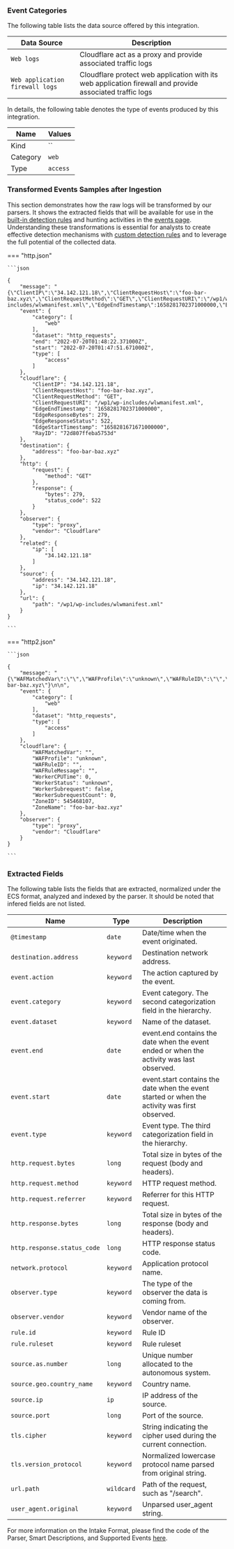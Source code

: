 
### Event Categories


The following table lists the data source offered by this integration.

| Data Source | Description                          |
| ----------- | ------------------------------------ |
| `Web logs` | Cloudflare act as a proxy and provide associated traffic logs |
| `Web application firewall logs` | Cloudflare protect web application with its web application firewall and provide associated traffic logs |





In details, the following table denotes the type of events produced by this integration.

| Name | Values |
| ---- | ------ |
| Kind | `` |
| Category | `web` |
| Type | `access` |




### Transformed Events Samples after Ingestion

This section demonstrates how the raw logs will be transformed by our parsers. It shows the extracted fields that will be available for use in the [built-in detection rules](/docs/xdr/features/detect/rules_catalog) and hunting activities in the [events page](/docs/xdr/features/investigate/events). Understanding these transformations is essential for analysts to create effective detection mechanisms with [custom detection rules](/docs/xdr/features/detect/sigma) and to leverage the full potential of the collected data.

=== "http.json"

    ```json
	
    {
        "message": "{\"ClientIP\":\"34.142.121.18\",\"ClientRequestHost\":\"foo-bar-baz.xyz\",\"ClientRequestMethod\":\"GET\",\"ClientRequestURI\":\"/wp1/wp-includes/wlwmanifest.xml\",\"EdgeEndTimestamp\":1658281702371000000,\"EdgeResponseBytes\":279,\"EdgeResponseStatus\":522,\"EdgeStartTimestamp\":1658281671671000000,\"RayID\":\"72d807ffeba5753d\"}",
        "event": {
            "category": [
                "web"
            ],
            "dataset": "http_requests",
            "end": "2022-07-20T01:48:22.371000Z",
            "start": "2022-07-20T01:47:51.671000Z",
            "type": [
                "access"
            ]
        },
        "cloudflare": {
            "ClientIP": "34.142.121.18",
            "ClientRequestHost": "foo-bar-baz.xyz",
            "ClientRequestMethod": "GET",
            "ClientRequestURI": "/wp1/wp-includes/wlwmanifest.xml",
            "EdgeEndTimestamp": "1658281702371000000",
            "EdgeResponseBytes": 279,
            "EdgeResponseStatus": 522,
            "EdgeStartTimestamp": "1658281671671000000",
            "RayID": "72d807ffeba5753d"
        },
        "destination": {
            "address": "foo-bar-baz.xyz"
        },
        "http": {
            "request": {
                "method": "GET"
            },
            "response": {
                "bytes": 279,
                "status_code": 522
            }
        },
        "observer": {
            "type": "proxy",
            "vendor": "Cloudflare"
        },
        "related": {
            "ip": [
                "34.142.121.18"
            ]
        },
        "source": {
            "address": "34.142.121.18",
            "ip": "34.142.121.18"
        },
        "url": {
            "path": "/wp1/wp-includes/wlwmanifest.xml"
        }
    }
    	
	```


=== "http2.json"

    ```json
	
    {
        "message": "{\"WAFMatchedVar\":\"\",\"WAFProfile\":\"unknown\",\"WAFRuleID\":\"\",\"WAFRuleMessage\":\"\",\"WorkerCPUTime\":0,\"WorkerStatus\":\"unknown\",\"WorkerSubrequest\":false,\"WorkerSubrequestCount\":0,\"ZoneID\":545468107,\"ZoneName\":\"foo-bar-baz.xyz\"}\n\n",
        "event": {
            "category": [
                "web"
            ],
            "dataset": "http_requests",
            "type": [
                "access"
            ]
        },
        "cloudflare": {
            "WAFMatchedVar": "",
            "WAFProfile": "unknown",
            "WAFRuleID": "",
            "WAFRuleMessage": "",
            "WorkerCPUTime": 0,
            "WorkerStatus": "unknown",
            "WorkerSubrequest": false,
            "WorkerSubrequestCount": 0,
            "ZoneID": 545468107,
            "ZoneName": "foo-bar-baz.xyz"
        },
        "observer": {
            "type": "proxy",
            "vendor": "Cloudflare"
        }
    }
    	
	```





### Extracted Fields

The following table lists the fields that are extracted, normalized under the ECS format, analyzed and indexed by the parser. It should be noted that infered fields are not listed.

| Name | Type | Description                |
| ---- | ---- | ---------------------------|
|`@timestamp` | `date` | Date/time when the event originated. |
|`destination.address` | `keyword` | Destination network address. |
|`event.action` | `keyword` | The action captured by the event. |
|`event.category` | `keyword` | Event category. The second categorization field in the hierarchy. |
|`event.dataset` | `keyword` | Name of the dataset. |
|`event.end` | `date` | event.end contains the date when the event ended or when the activity was last observed. |
|`event.start` | `date` | event.start contains the date when the event started or when the activity was first observed. |
|`event.type` | `keyword` | Event type. The third categorization field in the hierarchy. |
|`http.request.bytes` | `long` | Total size in bytes of the request (body and headers). |
|`http.request.method` | `keyword` | HTTP request method. |
|`http.request.referrer` | `keyword` | Referrer for this HTTP request. |
|`http.response.bytes` | `long` | Total size in bytes of the response (body and headers). |
|`http.response.status_code` | `long` | HTTP response status code. |
|`network.protocol` | `keyword` | Application protocol name. |
|`observer.type` | `keyword` | The type of the observer the data is coming from. |
|`observer.vendor` | `keyword` | Vendor name of the observer. |
|`rule.id` | `keyword` | Rule ID |
|`rule.ruleset` | `keyword` | Rule ruleset |
|`source.as.number` | `long` | Unique number allocated to the autonomous system. |
|`source.geo.country_name` | `keyword` | Country name. |
|`source.ip` | `ip` | IP address of the source. |
|`source.port` | `long` | Port of the source. |
|`tls.cipher` | `keyword` | String indicating the cipher used during the current connection. |
|`tls.version_protocol` | `keyword` | Normalized lowercase protocol name parsed from original string. |
|`url.path` | `wildcard` | Path of the request, such as "/search". |
|`user_agent.original` | `keyword` | Unparsed user_agent string. |



For more information on the Intake Format, please find the code of the Parser, Smart Descriptions, and Supported Events [here](https://github.com/SEKOIA-IO/intake-formats/tree/main/Cloudflare/http_requests).